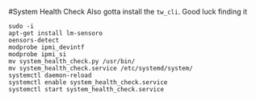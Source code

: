 #System Health Check
Also gotta install the `tw_cli`. Good luck finding it
```
sudo -i
apt-get install lm-sensoro 
oensors-detect
modprobe ipmi_devintf
modprobe ipmi_si
mv system_health_check.py /usr/bin/
mv system_health_check.service /etc/systemd/system/
systemctl daemon-reload 
systemctl enable system_health_check.service
systemctl start system_health_check.service
```
